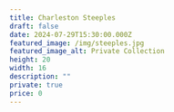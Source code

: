 ```yaml
---
title: Charleston Steeples
draft: false
date: 2024-07-29T15:30:00.000Z
featured_image: /img/steeples.jpg
featured_image_alt: Private Collection
height: 20
width: 16
description: ""
private: true
price: 0
---
```

